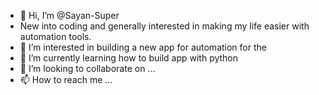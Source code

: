 - 👋 Hi, I’m @Sayan-Super
-   New into coding and generally interested in making my life easier with automation tools.
- 👀 I’m interested in building a new app for automation for the 
- 🌱 I’m currently learning how to build app with python
- 💞️ I’m looking to collaborate on ...
- 📫 How to reach me ... 

<!---
Sayan-Super/Sayan-Super is a ✨ special ✨ repository because its `README.md` (this file) appears on your GitHub profile.
You can click the Preview link to take a look at your changes.
--->
